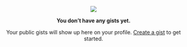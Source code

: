 <p align="center">
	<img src="https://github.githubassets.com/images/spinners/octocat-spinner-64.gif" />
</p>
<p align="center">
	<strong>You don’t have any gists yet.</strong>
</p>
<p align="center">
	Your public gists will show up here on your profile. <a href="https://gist.github.com/">Create a gist</a> to get started.
</p>
